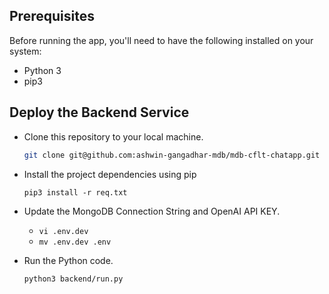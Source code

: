 ## Prerequisites
Before running the app, you'll need to have the following installed on your system:
- Python 3
- pip3

## Deploy the Backend Service
- Clone this repository to your local machine.
    ```bash
    git clone git@github.com:ashwin-gangadhar-mdb/mdb-cflt-chatapp.git
    ```

- Install the project dependencies using pip
    ```
    pip3 install -r req.txt
    ```
- Update the MongoDB Connection String and OpenAI API KEY.
    - `vi .env.dev`
    - `mv .env.dev .env`

- Run the Python code.
    ```
    python3 backend/run.py
    ```
